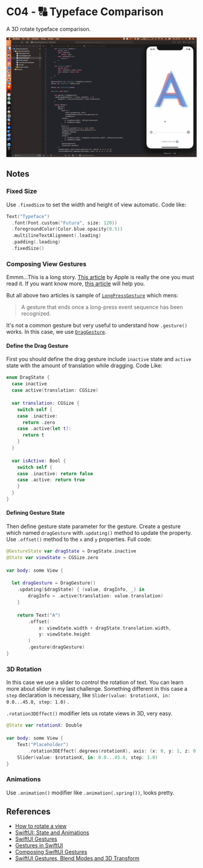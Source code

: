 # C04 - 🔠 Typeface Comparison

A 3D rotate typeface comparison.

![](../docs/assets/images/04.gif)

## Notes

### Fixed Size

Use `.fixedSize` to set the width and height of view automatic. Code like:

``` swift
Text("Typeface")
  .font(Font.custom("Futura", size: 120))
  .foregroundColor(Color.blue.opacity(0.5))
  .multilineTextAlignment(.leading)
  .padding(.leading)
  .fixedSize()
```

### Composing View Gestures

Emmm...This is a long story. [This article](https://developer.apple.com/documentation/swiftui/gestures/composing_swiftui_gestures) by Apple is really the one you must read it. If you want know more, [this article](https://mecid.github.io/2019/07/10/gestures-in-swiftui/) will help you.

But all above two articles is sample of [`LongPressGesture`](https://www.google.com/search?client=safari&rls=en&q=LongPressGestures&ie=UTF-8&oe=UTF-8) which mens:

> A gesture that ends once a long-press event sequence has been recognized.

It's not a common gesture but very useful to understand how `.gesture()` works. In this case, we use [`DragGesture`](https://developer.apple.com/documentation/swiftui/draggesture).

#### Define the Drag Gesture

First you should define the drag gesture include `inactive` state and `active` state with the amount of translation while dragging. Code Like:

``` swift
enum DragState {
  case inactive
  case active(translation: CGSize)

  var translation: CGSize {
    switch self {
    case .inactive:
      return .zero
    case .active(let t):
      return t
    }
  }

  var isActive: Bool {
    switch self {
    case .inactive: return false
    case .active: return true
    }
  }
}
```

#### Defining Gesture State

Then define gesture state parameter for the gesture. Create a gesture which named `dragGesture` with`.updating()` method to update the property. Use `.offset()` method to the `x` and `y` properties. Full code:

``` swift
@GestureState var dragState = DragState.inactive
@State var viewState = CGSize.zero

var body: some View {

  let dragGesture = DragGesture()
  	.updating($dragState) { (value, dragInfo, _) in
		dragInfo = .active(translation: value.translation)
	}

	return Text("A")
		.offset(
			x: viewState.width + dragState.translation.width,
			y: viewState.height
		)
		.gesture(dragGesture)
}
```

### 3D Rotation

In this case we use a slider to control the rotation of text. You can learn more about slider in my last challenge. Something different in this case a `step` declaration is necessary, like `Slider(value: $rotationX, in: 0.0...45.0, step: 1.0)` .

`.rotation3DEffect()` modifier lets us rotate views in 3D, very easy.

``` swift
@State var rotationX: Double

var body: some View {
	Text("Placeholder")
		.rotation3DEffect(.degrees(rotationX), axis: (x: 0, y: 1, z: 0))
	Slider(value: $rotationX, in: 0.0...45.0, step: 1.0)
}
```

### Animations

Use `.animation()` modifier like `.animation(.spring())`, looks pretty.

## References

- [How to rotate a view ](https://www.hackingwithswift.com/quick-start/swiftui/how-to-rotate-a-view)
- [SwiftUI: State and Animations](https://www.youtube.com/watch?v=egG7orMW9-o)
- [SwiftUI Gestures](https://nsscreencast.com/episodes/400-swiftui-gestures)
- [Gestures in SwiftUI](https://mecid.github.io/2019/07/10/gestures-in-swiftui/)
- [Composing SwiftUI Gestures](https://developer.apple.com/documentation/swiftui/gestures/composing_swiftui_gestures)
- [SwiftUI Gestures, Blend Modes and 3D Transform](https://www.youtube.com/watch?v=js1qFgJS67Q)
